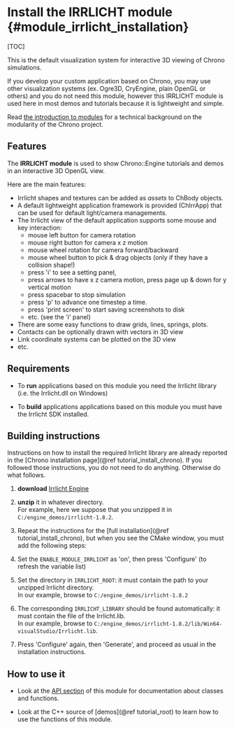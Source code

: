 Install the IRRLICHT module {#module_irrlicht_installation}
==========================

[TOC]

This is the default visualization system for interactive 3D viewing of Chrono simulations.

If you develop your custom application based on Chrono, you may use other 
visualization systems (ex. Ogre3D, CryEngine, plain OpenGL or others) and you do not 
need this module, however this IRRLICHT module is used here in most demos 
and tutorials because it is lightweight and simple. 

Read [the introduction to modules](modularity.html) for a technical 
background on the modularity of the Chrono project.


## Features

The **IRRLICHT module** is used to show Chrono::Engine tutorials and 
demos in an interactive 3D OpenGL view.

Here are the main features:

- Irrlicht shapes and textures can be added as _assets_ to ChBody objects.
- A default lightweight application framework is provided (ChIrrApp) 
  that can be used for default light/camera managements.
- The Irrlicht view of the default application supports some 
  mouse and key interaction:
	- mouse left button for camera rotation
	- mouse right button for camera x z motion
	- mouse wheel rotation for camera forward/backward
	- mouse wheel button to pick & drag objects (only if they have a collision shape!)
	- press 'i' to see a setting panel,
	- press arrows to have x z camera motion, press page up & down for y vertical motion
	- press spacebar to stop simulation
	- press 'p' to advance one timestep a time.
	- press 'print screen' to start saving screenshots to disk
	- etc. (see the 'i' panel)
- There are some easy functions to draw grids, lines, springs, plots.
- Contacts can be optionally drawn with vectors in 3D view
- Link coordinate systems can be plotted on the 3D view
- etc.


## Requirements

- To **run** applications based on this module you need the Irrlicht library (i.e. the Irrlicht.dll on Windows) 

- To **build** applications applications based on this module you must have the Irrlicht SDK installed.




## Building instructions

Instructions on how to install the required Irrlicht library are already reported in 
the [Chrono installation page](@ref tutorial_install_chrono). If you followed those instructions,
you do not need to do anything. Otherwise do what follows.
   
1. **download** [Irrlicht Engine](http://irrlicht.sourceforge.net/downloads.html) 

2. **unzip** it in whatever directory.  
   For example, here we suppose that you unzipped it in `C:/engine_demos/irrlicht-1.8.2`.

3. Repeat the instructions for the [full installation](@ref tutorial_install_chrono), but when you see 
   the CMake window, you must add the following steps:
   
4. Set the `ENABLE_MODULE_IRRLICHT` as 'on', then press 'Configure' (to refresh the variable list) 
 
5. Set the directory in `IRRLICHT_ROOT`: it must contain the path to your unzipped Irrlicht directory.  
   In our example, browse to `C:/engine_demos/irrlicht-1.8.2`
   
6. The corresponding `IRRLICHT_LIBRARY` should be found automatically: it must contain the file of the Irrlicht.lib.  
   In our example, browse to `C:/engine_demos/irrlicht-1.8.2/lib/Win64-visualStudio/Irrlicht.lib`.
	 
7. Press 'Configure' again, then 'Generate', and proceed as usual in the installation instructions.


## How to use it

- Look at the [API section](group__irrlicht__module.html) of this module for documentation about classes and functions.

- Look at the C++ source of [demos](@ref tutorial_root) to learn how to use the functions of this module.
